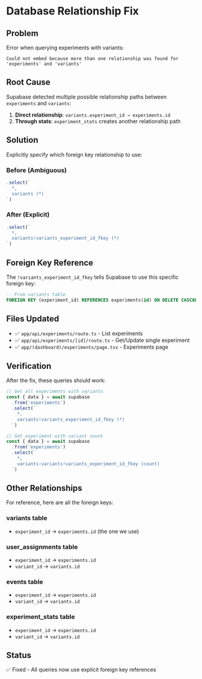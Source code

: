 # Database Relationship Fix

## Problem
Error when querying experiments with variants:
```
Could not embed because more than one relationship was found for 'experiments' and 'variants'
```

## Root Cause
Supabase detected multiple possible relationship paths between `experiments` and `variants`:

1. **Direct relationship**: `variants.experiment_id → experiments.id`
2. **Through stats**: `experiment_stats` creates another relationship path

## Solution
Explicitly specify which foreign key relationship to use:

### Before (Ambiguous)
```typescript
.select(`
  *,
  variants (*)
`)
```

### After (Explicit)
```typescript
.select(`
  *,
  variants!variants_experiment_id_fkey (*)
`)
```

## Foreign Key Reference
The `!variants_experiment_id_fkey` tells Supabase to use this specific foreign key:

```sql
-- From variants table
FOREIGN KEY (experiment_id) REFERENCES experiments(id) ON DELETE CASCADE
```

## Files Updated
- ✅ `app/api/experiments/route.ts` - List experiments
- ✅ `app/api/experiments/[id]/route.ts` - Get/Update single experiment
- ✅ `app/(dashboard)/experiments/page.tsx` - Experiments page

## Verification
After the fix, these queries should work:

```typescript
// Get all experiments with variants
const { data } = await supabase
  .from('experiments')
  .select(`
    *,
    variants!variants_experiment_id_fkey (*)
  `)

// Get experiment with variant count
const { data } = await supabase
  .from('experiments')
  .select(`
    *,
    variants:variants!variants_experiment_id_fkey (count)
  `)
```

## Other Relationships
For reference, here are all the foreign keys:

### variants table
- `experiment_id` → `experiments.id` (the one we use)

### user_assignments table
- `experiment_id` → `experiments.id`
- `variant_id` → `variants.id`

### events table
- `experiment_id` → `experiments.id`
- `variant_id` → `variants.id`

### experiment_stats table
- `experiment_id` → `experiments.id`
- `variant_id` → `variants.id`

## Status
✅ Fixed - All queries now use explicit foreign key references
